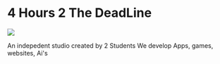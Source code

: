 # 4 Hours 2 The DeadLine
![]('https://imgur.com/9J2JAIS')

An indepedent studio created by 2 Students
We develop Apps, games, websites, Ai's
